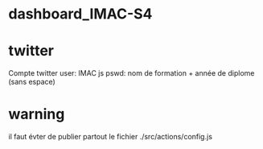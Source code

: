 # dashboard_IMAC-S4

# twitter
Compte twitter
user: IMAC js
pswd: nom de formation + année de diplome (sans espace)

# warning
il faut évter de publier partout le fichier ./src/actions/config.js
